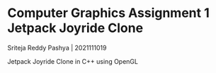 # Computer Graphics Assignment 1 Jetpack Joyride Clone

Sriteja Reddy Pashya | 2021111019

Jetpack Joyride Clone in C++ using OpenGL
